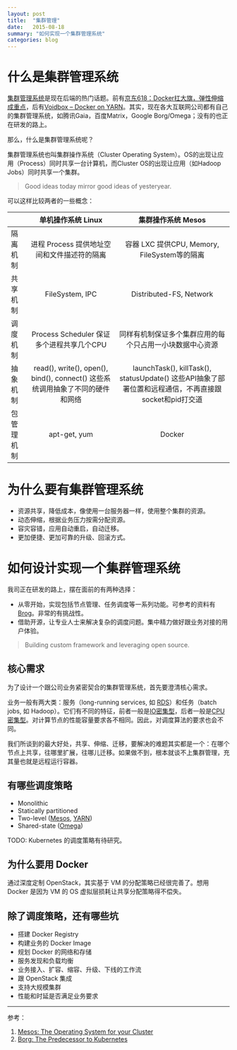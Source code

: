 ```yaml
---
layout: post
title:  "集群管理"
date:   2015-08-18
summary: "如何实现一个集群管理系统"
categories: blog
---
```


# 什么是集群管理系统

[集群管理系统](https://en.wikipedia.org/wiki/Cluster_manager)是现在后端的热门话题。前有[京东618：Docker扛大旗，弹性伸缩成重点](http://www.infoq.com/cn/news/2015/06/jd-618-docker/)，后有[Voidbox – Docker on YARN](http://tech.hulu.com/blog/2015/08/06/voidbox-docker-on-yarn/)。其实，现在各大互联网公司都有自己的集群管理系统，如腾讯Gaia，百度Matrix，Google Borg/Omega；没有的也正在研发的路上。

那么，什么是集群管理系统呢？

集群管理系统也叫集群操作系统（Cluster Operating System）。OS的出现让应用（Process）同时共享一台计算机，而Cluster OS的出现让应用（如Hadoop Jobs）同时共享一个集群。

> Good ideas today mirror good ideas of yesteryear.

可以这样比较两者的一些概念：

|          | 单机操作系统 Linux | 集群操作系统 Mesos|
| -------- | :-----: | :-----: |
隔离机制 | 进程 Process 提供地址空间和文件描述符的隔离 | 容器 LXC 提供CPU, Memory, FileSystem等的隔离 |       
共享机制 | FileSystem, IPC | Distributed-FS, Network
调度机制 | Process Scheduler 保证多个进程共享几个CPU | 同样有机制保证多个集群应用的每个只占用一小块数据中心资源
抽象机制 | read(), write(), open(), bind(), connect() 这些系统调用抽象了不同的硬件和网络 | launchTask(), killTask(), statusUpdate() 这些API抽象了部署位置和远程通信，不再直接跟socket和pid打交道
包管理机制 | apt-get, yum | Docker

# 为什么要有集群管理系统

* 资源共享，降低成本，像使用一台服务器一样，使用整个集群的资源。
* 动态伸缩，根据业务压力按需分配资源。
* 容灾容错，应用自动重启，自动迁移。
* 更加便捷、更加可靠的升级、回滚方式。

# 如何设计实现一个集群管理系统

我司正在研发的路上，摆在面前的有两种选择：

* 从零开始，实现包括节点管理、任务调度等一系列功能。可参考的资料有 [Brog](http://research.google.com/pubs/pub43438.html)。非常的有挑战性。
* 借助开源，让专业人士来解决复杂的调度问题。集中精力做好跟业务对接的用户体验。

> Building custom framework and leveraging open source.

## 核心需求

为了设计一个跟公司业务紧密契合的集群管理系统，首先要澄清核心需求。

业务一般有两大类：服务（long-running services, 如 [RDS](https://aws.amazon.com/rds/mysql/)）和任务（batch jobs, 如 Hadoop）。它们有不同的特征，前者一般是[IO密集型](http://en.wikipedia.org/wiki/I/O_bound)，后者一般是[CPU密集型](http://en.wikipedia.org/wiki/CPU-bound)。对计算节点的性能容量要求各不相同。因此，对调度算法的要求也会不同。

我们所谈到的最大好处，共享、伸缩、迁移，要解决的难题其实都是一个：在哪个节点上共享，往哪里扩展，往哪儿迁移。如果做不到，根本就谈不上集群管理，充其量也就是远程运行容器。

## 有哪些调度策略

* Monolithic
* Statically partitioned
* Two-level ([Mesos](http://mesos.apache.org/documentation/latest/mesos-architecture/), [YARN](http://hadoop.apache.org/docs/current/hadoop-yarn/hadoop-yarn-site/YARN.html))
* Shared-state ([Omega](http://research.google.com/pubs/pub41684.html)) 

TODO: Kubernetes 的调度策略有待研究。

## 为什么要用 Docker

通过深度定制 OpenStack，其实基于 VM 的分配策略已经很完善了。想用 Docker 是因为 VM 的 OS 虚拟层损耗让共享分配策略得不偿失。

## 除了调度策略，还有哪些坑

* 搭建 Docker Registry
* 构建业务的 Docker Image
* 规划 Docker 的网络和存储
* 服务发现和负载均衡
* 业务接入、扩容、缩容、升级、下线的工作流
* 跟 OpenStack 集成
* 支持大规模集群
* 性能和时延是否满足业务要求






---

参考：

1.  [Mesos: The Operating System for your Cluster](https://www.youtube.com/watch?v=gVGZHzRjvo0)
2.  [Borg: The Predecessor to Kubernetes](http://blog.kubernetes.io/2015/04/borg-predecessor-to-kubernetes.html)
